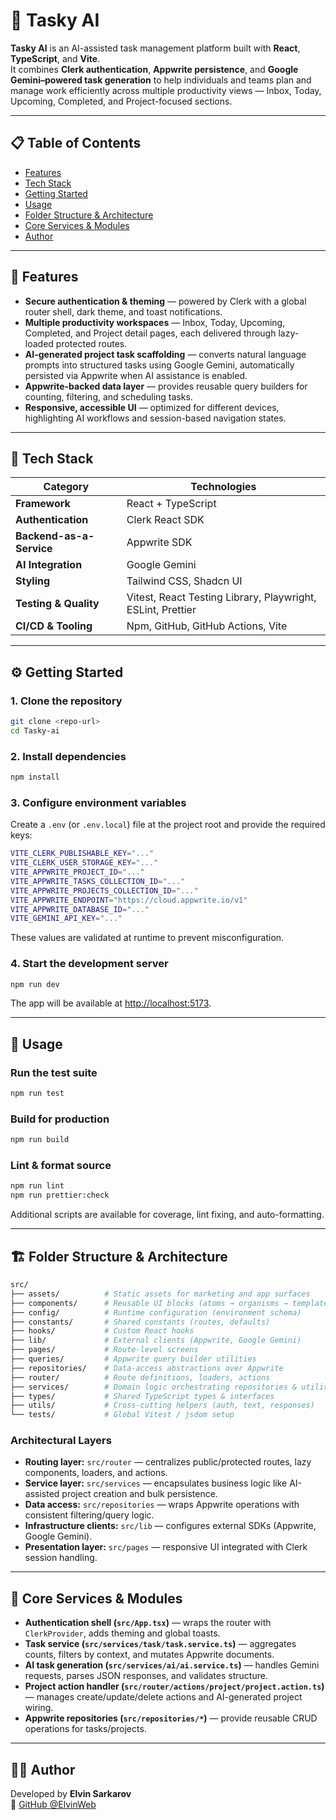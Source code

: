 # 🧠 Tasky AI

**Tasky AI** is an AI-assisted task management platform built with **React**, **TypeScript**, and **Vite**.  
It combines **Clerk authentication**, **Appwrite persistence**, and **Google Gemini–powered task generation** to help individuals and teams plan and manage work efficiently across multiple productivity views — Inbox, Today, Upcoming, Completed, and Project-focused sections.

---

## 📋 Table of Contents

- [Features](#features)
- [Tech Stack](#tech-stack)
- [Getting Started](#getting-started)
- [Usage](#usage)
- [Folder Structure & Architecture](#folder-structure--architecture)
- [Core Services & Modules](#core-services--modules)
- [Author](#author)

---

## 🚀 Features

- **Secure authentication & theming** — powered by Clerk with a global router shell, dark theme, and toast notifications.
- **Multiple productivity workspaces** — Inbox, Today, Upcoming, Completed, and Project detail pages, each delivered through lazy-loaded protected routes.
- **AI-generated project task scaffolding** — converts natural language prompts into structured tasks using Google Gemini, automatically persisted via Appwrite when AI assistance is enabled.
- **Appwrite-backed data layer** — provides reusable query builders for counting, filtering, and scheduling tasks.
- **Responsive, accessible UI** — optimized for different devices, highlighting AI workflows and session-based navigation states.

---

## 🧰 Tech Stack

| Category                 | Technologies                                                |
| ------------------------ | ----------------------------------------------------------- |
| **Framework**            | React + TypeScript                                          |
| **Authentication**       | Clerk React SDK                                             |
| **Backend-as-a-Service** | Appwrite SDK                                                |
| **AI Integration**       | Google Gemini                                               |
| **Styling**              | Tailwind CSS, Shadcn UI                                     |
| **Testing & Quality**    | Vitest, React Testing Library, Playwright, ESLint, Prettier |
| **CI/CD & Tooling**      | Npm, GitHub, GitHub Actions, Vite                           |

---

## ⚙️ Getting Started

### 1. Clone the repository

```bash
git clone <repo-url>
cd Tasky-ai
```

### 2. Install dependencies

```bash
npm install
```

### 3. Configure environment variables

Create a `.env` (or `.env.local`) file at the project root and provide the required keys:

```bash
VITE_CLERK_PUBLISHABLE_KEY="..."
VITE_CLERK_USER_STORAGE_KEY="..."
VITE_APPWRITE_PROJECT_ID="..."
VITE_APPWRITE_TASKS_COLLECTION_ID="..."
VITE_APPWRITE_PROJECTS_COLLECTION_ID="..."
VITE_APPWRITE_ENDPOINT="https://cloud.appwrite.io/v1"
VITE_APPWRITE_DATABASE_ID="..."
VITE_GEMINI_API_KEY="..."
```

These values are validated at runtime to prevent misconfiguration.

### 4. Start the development server

```bash
npm run dev
```

The app will be available at [http://localhost:5173](http://localhost:5173).

---

## 🧪 Usage

### Run the test suite

```bash
npm run test
```

### Build for production

```bash
npm run build
```

### Lint & format source

```bash
npm run lint
npm run prettier:check
```

Additional scripts are available for coverage, lint fixing, and auto-formatting.

---

## 🏗️ Folder Structure & Architecture

```bash
src/
├── assets/          # Static assets for marketing and app surfaces
├── components/      # Reusable UI blocks (atoms → organisms → templates)
├── config/          # Runtime configuration (environment schema)
├── constants/       # Shared constants (routes, defaults)
├── hooks/           # Custom React hooks
├── lib/             # External clients (Appwrite, Google Gemini)
├── pages/           # Route-level screens
├── queries/         # Appwrite query builder utilities
├── repositories/    # Data-access abstractions over Appwrite
├── router/          # Route definitions, loaders, actions
├── services/        # Domain logic orchestrating repositories & utilities
├── types/           # Shared TypeScript types & interfaces
├── utils/           # Cross-cutting helpers (auth, text, responses)
└── tests/           # Global Vitest / jsdom setup
```

### Architectural Layers

- **Routing layer:** `src/router` — centralizes public/protected routes, lazy components, loaders, and actions.
- **Service layer:** `src/services` — encapsulates business logic like AI-assisted project creation and bulk persistence.
- **Data access:** `src/repositories` — wraps Appwrite operations with consistent filtering/query logic.
- **Infrastructure clients:** `src/lib` — configures external SDKs (Appwrite, Google Gemini).
- **Presentation layer:** `src/pages` — responsive UI integrated with Clerk session handling.

---

## 🧩 Core Services & Modules

- **Authentication shell (`src/App.tsx`)** — wraps the router with `ClerkProvider`, adds theming and global toasts.
- **Task service (`src/services/task/task.service.ts`)** — aggregates counts, filters by context, and mutates Appwrite documents.
- **AI task generation (`src/services/ai/ai.service.ts`)** — handles Gemini requests, parses JSON responses, and validates structure.
- **Project action handler (`src/router/actions/project/project.action.ts`)** — manages create/update/delete actions and AI-generated project wiring.
- **Appwrite repositories (`src/repositories/*`)** — provide reusable CRUD operations for tasks/projects.

---

## 👨‍💻 Author

Developed by **Elvin Sarkarov**  
📎 [GitHub @ElvinWeb](https://github.com/esarkarov)
